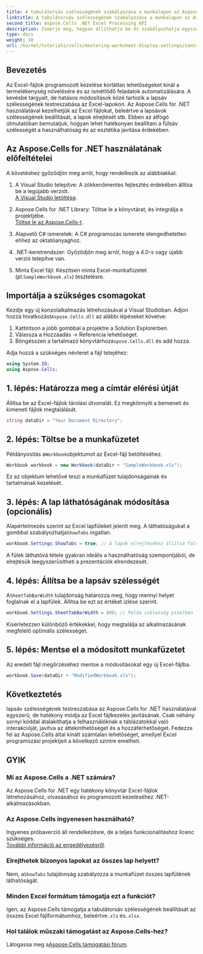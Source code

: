 ```yaml
---
title: A tabulátorsáv szélességének szabályozása a munkalapon az Aspose.Cells használatával
linktitle: A tabulátorsáv szélességének szabályozása a munkalapon az Aspose.Cells használatával
second_title: Aspose.Cells .NET Excel Processing API
description: Ismerje meg, hogyan állíthatja be és szabályozhatja egyszerűen a tabulátorsáv szélességét Excel-lapokon az Aspose.Cells for .NET segítségével. Kövesse lépésenkénti útmutatónkat, hogy személyre szabott beállításokkal javítsa a táblázatos navigációt és az esztétikát.
type: docs
weight: 10
url: /hu/net/tutorials/cells/mastering-worksheet-display-settings/controlling-tab-bar-width/
---
```

## Bevezetés

Az Excel-fájlok programozott kezelése korlátlan lehetőségeket kínál a termelékenység növelésére és az ismétlődő feladatok automatizálására. A kevésbé tárgyalt, de hatásos módosítások közé tartozik a lapsáv szélességének testreszabása az Excel-lapokon. Az Aspose.Cells for .NET használatával kezelhetjük az Excel fájlokat, beleértve a lapsávok szélességének beállítását, a lapok elrejtését stb. Ebben az átfogó útmutatóban bemutatjuk, hogyan lehet hatékonyan beállítani a fülsáv szélességét a használhatóság és az esztétika javítása érdekében.

## Az Aspose.Cells for .NET használatának előfeltételei

A követéshez győződjön meg arról, hogy rendelkezik az alábbiakkal:

1. A Visual Studio telepítve: A zökkenőmentes fejlesztés érdekében állítsa be a legújabb verziót.  
   [A Visual Studio letöltése](https://visualstudio.microsoft.com/).

2. Aspose.Cells for .NET Library: Töltse le a könyvtárat, és integrálja a projektjébe.  
   [Töltse le az Aspose.Cells-t](https://releases.aspose.com/cells/net/).

3. Alapvető C# ismeretek: A C# programozás ismerete elengedhetetlen ehhez az oktatóanyaghoz.

4. .NET-keretrendszer: Győződjön meg arról, hogy a 4.0-s vagy újabb verzió telepítve van.

5.  Minta Excel fájl: Készítsen minta Excel-munkafüzetet (pl.`SampleWorkbook.xls`) tesztelésre.

## Importálja a szükséges csomagokat
 Kezdje egy új konzolalkalmazás létrehozásával a Visual Studióban. Adjon hozzá hivatkozást`Aspose.Cells.dll` az alábbi lépéseket követve:

1. Kattintson a jobb gombbal a projektre a Solution Explorerben.
2. Válassza a Hozzáadás → Referencia lehetőséget.
3.  Böngésszen a tartalmazó könyvtárhoz`Aspose.Cells.dll` és add hozzá.

Adja hozzá a szükséges névteret a fájl tetejéhez:

```csharp
using System.IO;
using Aspose.Cells;
```

## 1. lépés: Határozza meg a címtár elérési útját
Állítsa be az Excel-fájlok tárolási útvonalát. Ez megkönnyíti a bemeneti és kimeneti fájlok megtalálását.

```csharp
string dataDir = "Your Document Directory";
```

## 2. lépés: Töltse be a munkafüzetet
 Példányosítás a`Workbook`objektumot az Excel-fájl betöltéséhez.

```csharp
Workbook workbook = new Workbook(dataDir + "SampleWorkbook.xls");
```

Ez az objektum lehetővé teszi a munkafüzet tulajdonságainak és tartalmának kezelését.

## 3. lépés: A lap láthatóságának módosítása (opcionális)
 Alapértelmezés szerint az Excel lapfüleket jelenít meg. A láthatóságukat a gombbal szabályozhatja`ShowTabs` ingatlan.

```csharp
workbook.Settings.ShowTabs = true; // A lapok elrejtéséhez állítsa false értékre
```

A fülek láthatóvá tétele gyakran ideális a használhatóság szempontjából, de elrejtésük leegyszerűsítheti a prezentációk elrendezését.

## 4. lépés: Állítsa be a lapsáv szélességét
 A`SheetTabBarWidth` tulajdonság határozza meg, hogy mennyi helyet foglalnak el a lapfülek. Állítsa be ezt az értéket ízlése szerint.

```csharp
workbook.Settings.SheetTabBarWidth = 800; // Példa szélesség pixelben
```

Kísérletezzen különböző értékekkel, hogy megtalálja az alkalmazásának megfelelő optimális szélességet.

## 5. lépés: Mentse el a módosított munkafüzetet
Az eredeti fájl megőrzéséhez mentse a módosításokat egy új Excel-fájlba.

```csharp
workbook.Save(dataDir + "ModifiedWorkbook.xls");
```

## Következtetés

lapsáv szélességének testreszabása az Aspose.Cells for .NET használatával egyszerű, de hatékony módja az Excel fájlkezelés javításának. Csak néhány sornyi kóddal átalakíthatja a felhasználóknak a táblázatokkal való interakcióját, javítva az áttekinthetőséget és a hozzáférhetőséget. Fedezze fel az Aspose.Cells által kínált számtalan lehetőséget, amellyel Excel programozási projektjeit a következő szintre emelheti.

## GYIK

### Mi az Aspose.Cells a .NET számára?
Az Aspose.Cells for .NET egy hatékony könyvtár Excel-fájlok létrehozásához, olvasásához és programozott kezeléséhez .NET-alkalmazásokban.

### Az Aspose.Cells ingyenesen használható?
Ingyenes próbaverzió áll rendelkezésre, de a teljes funkcionalitáshoz licenc szükséges.  
[További információ az engedélyezésről](https://purchase.aspose.com/buy).

### Elrejthetek bizonyos lapokat az összes lap helyett?
 Nem, a`ShowTabs` tulajdonság szabályozza a munkafüzet összes lapfülének láthatóságát.

### Minden Excel formátum támogatja ezt a funkciót?
 Igen, az Aspose.Cells támogatja a tabulátorsáv szélességének beállítását az összes Excel fájlformátumhoz, beleértve`.xls` és`.xlsx`.

### Hol találok műszaki támogatást az Aspose.Cells-hez?
 Látogassa meg a[Aspose.Cells támogatási fórum](https://forum.aspose.com/c/cells/9).